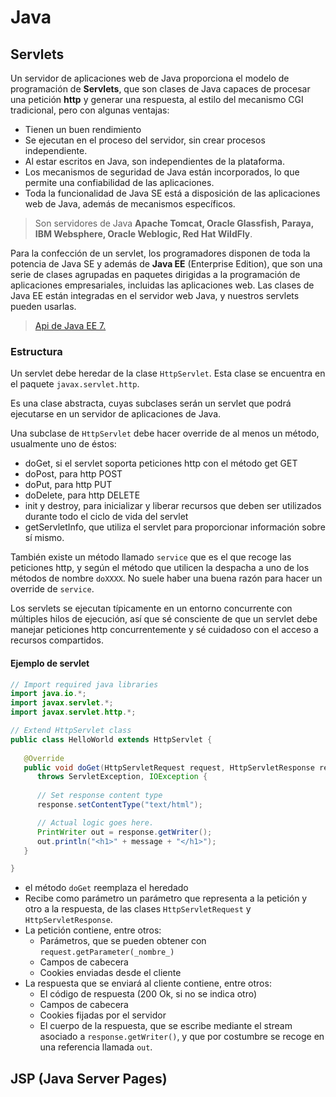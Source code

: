 # Java

## Servlets

Un servidor de aplicaciones web de Java proporciona el modelo de programación de **Servlets**,
que son clases de Java capaces de procesar una petición **http** y generar una respuesta, al estilo del mecanismo CGI tradicional, pero con algunas ventajas:
* Tienen un buen rendimiento
* Se ejecutan en el proceso del servidor, sin crear procesos independiente.
* Al estar escritos en Java, son independientes de la plataforma.
* Los mecanismos de seguridad de Java están incorporados, lo que permite una confiabilidad de las aplicaciones.
* Toda la funcionalidad de Java SE está a disposición de las aplicaciones web de Java, además de mecanismos específicos.

> Son servidores de Java **Apache Tomcat, Oracle Glassfish, Paraya, IBM Websphere, Oracle Weblogic, Red Hat WildFly**.

Para la confección de un servlet, los programadores disponen de toda la potencia de Java SE y además de **Java EE** (Enterprise Edition), que son una serie de clases agrupadas
en paquetes dirigidas a la programación de aplicaciones empresariales, incluidas las aplicaciones web. Las clases de Java EE
están integradas en el servidor web Java, y nuestros servlets pueden usarlas.

> [Api de Java EE 7.](https://docs.oracle.com/javaee/7/api/toc.htm)

### Estructura

Un servlet debe heredar de la clase `HttpServlet`. Esta clase se encuentra en el paquete `javax.servlet.http`.

Es una clase abstracta, cuyas subclases serán un servlet que podrá ejecutarse en un servidor de aplicaciones de Java.

Una subclase de `HttpServlet` debe hacer override de al menos un método, usualmente uno de éstos:
    
   * doGet, si el servlet soporta peticiones http con el método get GET
   * doPost, para http POST
   * doPut, para http PUT
   * doDelete, para http DELETE
   * init y destroy, para inicializar y liberar recursos que deben ser utilizados durante todo el ciclo de vida del servlet
   * getServletInfo, que utiliza el servlet para proporcionar información sobre sí mismo.

También existe un método llamado `service` que es el que recoge las peticiones http, y según el método que utilicen la despacha a uno de los métodos de nombre `doXXXX`. No suele haber una buena razón para hacer un override de `service`.

Los servlets se ejecutan típicamente en un entorno concurrente con múltiples hilos de ejecución, así que sé consciente de que un servlet debe manejar peticiones http concurrentemente y sé cuidadoso con el acceso a recursos compartidos.

#### Ejemplo de servlet

```java
// Import required java libraries
import java.io.*;
import javax.servlet.*;
import javax.servlet.http.*;

// Extend HttpServlet class
public class HelloWorld extends HttpServlet {
 
   @Override
   public void doGet(HttpServletRequest request, HttpServletResponse response)
      throws ServletException, IOException {
      
      // Set response content type
      response.setContentType("text/html");

      // Actual logic goes here.
      PrintWriter out = response.getWriter();
      out.println("<h1>" + message + "</h1>");
   }

}
```

* el método `doGet` reemplaza el heredado
* Recibe como parámetro un parámetro que representa a la petición y otro a la respuesta, de las clases `HttpServletRequest` y `HttpServletResponse`.
* La petición contiene, entre otros:
    * Parámetros, que se pueden obtener con `request.getParameter(_nombre_)`
    * Campos de cabecera
    * Cookies enviadas desde el cliente
* La respuesta que se enviará al cliente contiene, entre otros:
    * El código de respuesta (200 Ok, si no se indica otro)
    * Campos de cabecera
    * Cookies fijadas por el servidor
    * El cuerpo de la respuesta, que se escribe mediante el stream
      asociado a `response.getWriter()`, y que por costumbre se recoge en una referencia llamada `out`.

## JSP (Java Server Pages)